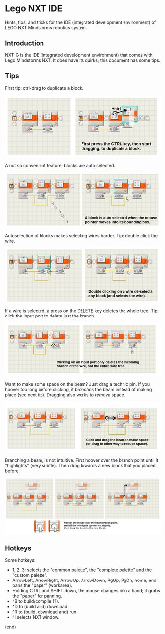 # Lego NXT IDE

Hints, tips, and tricks for the IDE (integrated development environment) of LEGO NXT Mindstorms robotics system.

## Introduction

NXT-G is the IDE (integrated development environment) that comes with Lego Mindstorms NXT.
It does have its quirks; this document has some tips.

## Tips

First tip: ctrl-drag to duplicate a block.

![](images/duplicate-block.png)

A not so convenient feature: blocks are auto selected.

![](images/auto-block-select.png)

Autoselection of blocks makes selecting wires harder. Tip: double click the wire.

![](images/select-wire.png)

If a wire is selected, a press on the DELETE key deletes the whole tree. Tip: click the input port to delete just the branch.

![](images/delete-wire-branch.png)

Want to make some space on the beam? Just drag a technic pin. If you hoover too long before clicking, it _branches_ the beam instead of making place (see next tip). Dragging also works to _remove_ space.

![](images/drag-for-space.png)

Branching a beam, is not intuitive. First hoover over the branch point until it "highlights" (very subtle). Then drag towards a new block that you placed before.

![](images/drag-for-beam.png)

## Hotkeys

Some hotkeys:
- 1, 2, 3: selects the "common palette", the "complete palette" and the "custom palette".
- ArrowLeft, ArrowRight, ArrowUp, ArrowDown, PgUp, PgDn, home, end: pans the "paper" (workarea).
- Holding CTRL and SHIFT down, the mouse changes into a hand; it grabs the "paper" for panning.
- ^B to build/compile (?).
- ^D to (build and) download.
- ^R to (build, download and) run.
- ^I selects NXT window.


(end)
